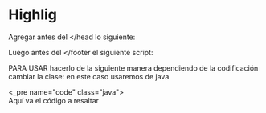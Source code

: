 # Highlig


Agregar antes del </head lo siguiente:

  <link type="text/css" rel="stylesheet" href="https://rawgit.com/part243/Highlig/master/SyntaxHighlighter.css"></link>
    <script src="https://rawgit.com/part243/Highlig/master/shCore.js"></script>
    <script src="https://rawgit.com/part243/Highlig/master/shBrushCpp.js"></script>
    <script src="https://rawgit.com/part243/Highlig/master/shBrushCSharp.js"></script>
    <script src="https://rawgit.com/part243/Highlig/master/shBrushCss.js"></script>
    <script src="https://rawgit.com/part243/Highlig/master/shBrushDelphi.js"></script>
    <script src="https://rawgit.com/part243/Highlig/master/shBrushJava.js"></script>
    <script src="https://rawgit.com/part243/Highlig/master/shBrushJScript.js"></script>
    <script src="https://rawgit.com/part243/Highlig/master/shBrushPhp.js"></script>
    <script src="https://rawgit.com/part243/Highlig/master/shBrushPython.js"></script>
    <script src="https://rawgit.com/part243/Highlig/master/shBrushRuby.js"></script>
    <script src="https://rawgit.com/part243/Highlig/master/shBrushSql.js"></script>
    <script src="https://rawgit.com/part243/Highlig/master/shBrushVb.js"></script>
      <script src="https://rawgit.com/part243/Highlig/master/shBrushXml.js"></script>

Luego antes del </footer el siguiente script:
   <script language="javascript">
        dp.SyntaxHighlighter.HighlightAll('code');
    </script>



PARA USAR hacerlo de la siguiente manera dependiendo de la codificación cambiar la clase: en este caso usaremos de java

<_pre name="code" class="java">  
Aquí va el código a resaltar
</pre>
